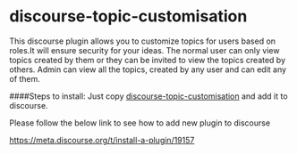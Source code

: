 # discourse-topic-customisation

This discourse plugin allows you to customize topics for users based on roles.It will ensure security for your ideas.
The normal user can only view topics created by them or they can be invited to view the topics created by others. Admin can view all the topics, created by any user and can edit any of them.

####Steps to install:
Just copy [discourse-topic-customisation](https://github.com/MarlabsKochi/discourse-topic-customisation.git) and add it to discourse.

Please follow the below link to see how to add new plugin to discourse

https://meta.discourse.org/t/install-a-plugin/19157
